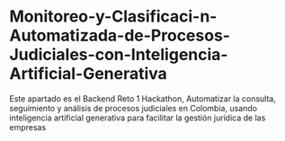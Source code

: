 # Monitoreo-y-Clasificaci-n-Automatizada-de-Procesos-Judiciales-con-Inteligencia-Artificial-Generativa
Este apartado es el Backend
Reto 1 Hackathon, Automatizar la consulta, seguimiento y análisis de procesos judiciales en Colombia, usando inteligencia artificial generativa para facilitar la gestión jurídica de las empresas
